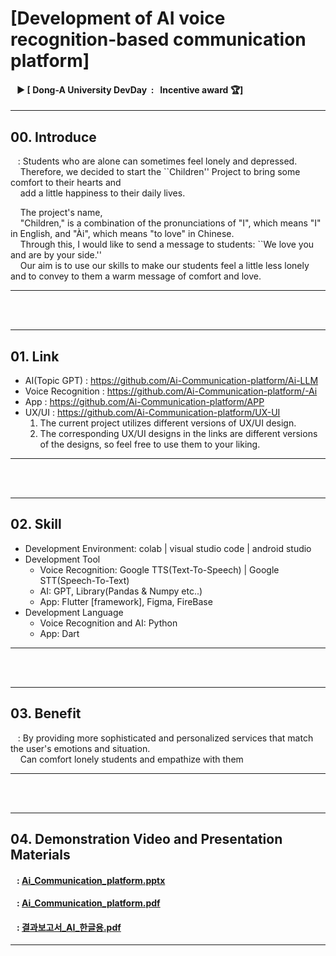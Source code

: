 # [Development of AI voice recognition-based communication platform]<br>

#### &nbsp;&nbsp; ▶ [ Dong-A University DevDay&nbsp; : &nbsp; Incentive award 🏆] 

---
## 00. Introduce
&nbsp;&nbsp; : Students who are alone can sometimes feel lonely and depressed.<br>
&nbsp;&nbsp;&nbsp; Therefore, we decided to start the ``Children'' Project to bring some comfort to their hearts and <br>
&nbsp;&nbsp;&nbsp; add a little happiness to their daily lives.

&nbsp;&nbsp;&nbsp;   The project's name, <br>
&nbsp;&nbsp;&nbsp;   "Children," is a combination of the pronunciations of "I", which means "I" in English, and "Ài", which means "to love" in Chinese.<br>
&nbsp;&nbsp;&nbsp;   Through this, I would like to send a message to students: ``We love you and are by your side.''<br>
&nbsp;&nbsp;&nbsp;   Our aim is to use our skills to make our students feel a little less lonely and to convey to them a warm message of comfort and love.
  

---
<br>
<br>

---
## 01. Link
 - AI(Topic GPT) : https://github.com/Ai-Communication-platform/Ai-LLM
 - Voice Recognition : https://github.com/Ai-Communication-platform/-Ai
 - App : https://github.com/Ai-Communication-platform/APP
 - UX/UI : https://github.com/Ai-Communication-platform/UX-UI
   1. The current project utilizes different versions of UX/UI design.
   2. The corresponding UX/UI designs in the links are different versions of the designs, so feel free to use them to your liking.
---
<br>
<br>

---
## 02. Skill
 - Development Environment: colab | visual studio code | android studio
 - Development Tool
   - Voice Recognition: Google TTS(Text-To-Speech) | Google STT(Speech-To-Text)
   - AI: GPT, Library(Pandas & Numpy etc..)
   - App: Flutter [framework], Figma, FireBase
 - Development Language
   - Voice Recognition and AI: Python
   - App: Dart
---
<br>
<br>

---
## 03. Benefit
&nbsp;&nbsp; : By providing more sophisticated and personalized services that match the user's emotions and situation. <br>
&nbsp;&nbsp;&nbsp; Can comfort lonely students and empathize with them

---
<br>
<br>

---
## 04. Demonstration Video and Presentation Materials
#### &nbsp;&nbsp; : [Ai_Communication_platform.pptx](https://github.com/Ai-Communication-platform/.github/files/13691893/Ai_Communication_platform.pptx)
#### &nbsp;&nbsp; : [Ai_Communication_platform.pdf](https://github.com/Ai-Communication-platform/.github/files/13691900/Ai_Communication_platform.pdf)
#### &nbsp;&nbsp; : [결과보고서_AI_한글용.pdf](https://github.com/Ai-Communication-platform/.github/files/13693378/_AI_.pdf)

---
